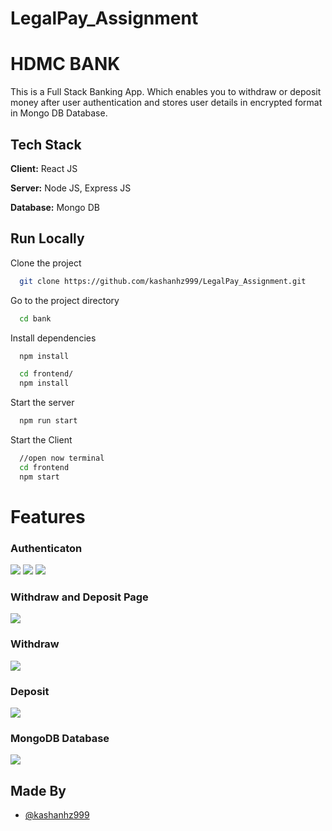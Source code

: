 # LegalPay_Assignment
# HDMC BANK

This is a Full Stack Banking App.
Which enables you to withdraw or deposit money after user authentication and stores user details in encrypted format in Mongo DB Database.
## Tech Stack

**Client:** React JS

**Server:** Node JS, Express JS

**Database:** Mongo DB
  


## Run Locally

Clone the project

```bash
  git clone https://github.com/kashanhz999/LegalPay_Assignment.git
```

Go to the project directory

```bash
  cd bank
```

Install dependencies

```bash
  npm install
```

```bash
  cd frontend/
  npm install
```

Start the server

```bash
  npm run start
```
Start the Client

```bash
  //open now terminal
  cd frontend
  npm start
```

  
# Features

### Authenticaton
![](https://user-images.githubusercontent.com/97667567/214302613-b13a213c-ef8d-4120-852c-99409878464f.png)
![](https://user-images.githubusercontent.com/97667567/214302715-4453e87c-d465-4318-bdae-3d2256a0d46d.png)
![](https://user-images.githubusercontent.com/97667567/214303367-81bcedd9-fa12-4c88-84b4-0242cec5b468.png)
### Withdraw and Deposit Page
![](https://user-images.githubusercontent.com/97667567/214338952-035663ca-4089-40a4-a99b-576df61d0afd.png)
### Withdraw
![](https://user-images.githubusercontent.com/97667567/214303807-277502ad-6856-4878-83cf-a34583a8e5f7.png)
### Deposit
![](https://user-images.githubusercontent.com/97667567/214303940-49e1f09b-f84d-4629-ba9f-c3bab02a29a3.png)
### MongoDB Database 
![](https://user-images.githubusercontent.com/97667567/214304129-276cf3f7-c807-473e-8b77-f9fd8dddfca4.png)
## Made By

- [@kashanhz999](https://github.com/kashanhz999)
